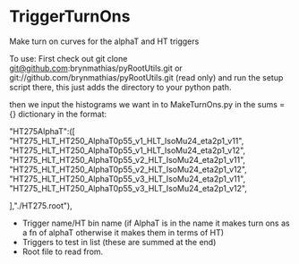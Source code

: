 TriggerTurnOns
==============

Make turn on curves for the alphaT and HT triggers

To use:
First check out
git clone git@github.com:brynmathias/pyRootUtils.git or git://github.com/brynmathias/pyRootUtils.git (read only)
and run the setup script there, this just adds the directory to your python path.

then we input the histograms we want in to MakeTurnOns.py in the sums = {} dictionary
in the format:


"HT275AlphaT":([
  "HT275_HLT_HT250_AlphaT0p55_v1_HLT_IsoMu24_eta2p1_v11",
  "HT275_HLT_HT250_AlphaT0p55_v1_HLT_IsoMu24_eta2p1_v12",
  "HT275_HLT_HT250_AlphaT0p55_v2_HLT_IsoMu24_eta2p1_v11",
  "HT275_HLT_HT250_AlphaT0p55_v2_HLT_IsoMu24_eta2p1_v12",
  "HT275_HLT_HT250_AlphaT0p55_v3_HLT_IsoMu24_eta2p1_v11",
  "HT275_HLT_HT250_AlphaT0p55_v3_HLT_IsoMu24_eta2p1_v12",
  
],"./HT275.root"),

- Trigger name/HT bin name (if AlphaT is in the name it makes turn ons as a fn of alphaT otherwise it makes them in terms of HT)
- Triggers to test in list (these are summed at the end)
- Root file to read from.
